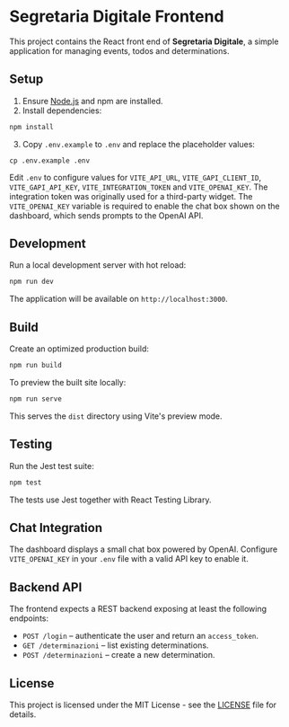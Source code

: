 # Segretaria Digitale Frontend

This project contains the React front end of **Segretaria Digitale**, a simple application for managing events, todos and determinations.

## Setup

1. Ensure [Node.js](https://nodejs.org/) and npm are installed.
2. Install dependencies:

```bash
npm install
```

3. Copy `.env.example` to `.env` and replace the placeholder values:

```
cp .env.example .env
```

Edit `.env` to configure values for `VITE_API_URL`, `VITE_GAPI_CLIENT_ID`,
`VITE_GAPI_API_KEY`, `VITE_INTEGRATION_TOKEN` and `VITE_OPENAI_KEY`.
The integration token was originally used for a third-party widget. The
`VITE_OPENAI_KEY` variable is required to enable the chat box shown on the
dashboard, which sends prompts to the OpenAI API.

## Development

Run a local development server with hot reload:

```bash
npm run dev
```

The application will be available on `http://localhost:3000`.

## Build

Create an optimized production build:

```bash
npm run build
```

To preview the built site locally:

```bash
npm run serve
```

This serves the `dist` directory using Vite's preview mode.

## Testing

Run the Jest test suite:

```bash
npm test
```

The tests use Jest together with React Testing Library.

## Chat Integration

The dashboard displays a small chat box powered by OpenAI. Configure
`VITE_OPENAI_KEY` in your `.env` file with a valid API key to enable it.

## Backend API

The frontend expects a REST backend exposing at least the following endpoints:

- `POST /login` – authenticate the user and return an `access_token`.
- `GET /determinazioni` – list existing determinations.
- `POST /determinazioni` – create a new determination.


## License

This project is licensed under the MIT License - see the [LICENSE](LICENSE) file for details.
